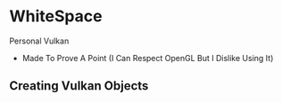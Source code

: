 # WhiteSpace
Personal Vulkan
 - Made To Prove A Point (I Can Respect OpenGL But I Dislike Using It)
 
 ## Creating Vulkan Objects
 ``` c++

 ```
 
 
